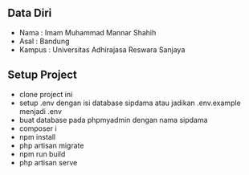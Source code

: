 ## Data Diri

- Nama : Imam Muhammad Mannar Shahih
- Asal : Bandung
- Kampus : Universitas Adhirajasa Reswara Sanjaya

## Setup Project

-   clone project ini
-   setup .env dengan isi database sipdama atau jadikan .env.example menjadi .env
-   buat database pada phpmyadmin dengan nama sipdama
-   composer i
-   npm install
-   php artisan migrate
-   npm run build
-   php artisan serve
